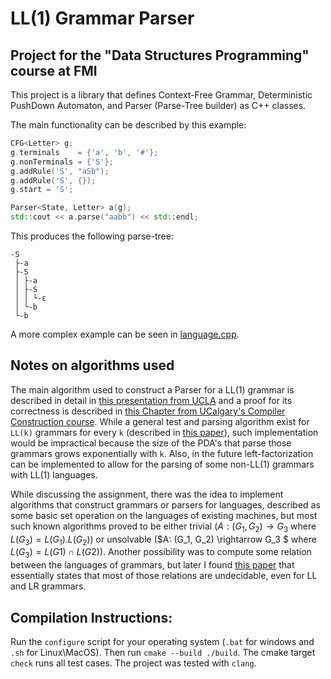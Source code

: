 # LL(1) Grammar Parser
## Project for the "Data Structures Programming" course at FMI

This project is a library that defines Context-Free Grammar, Deterministic PushDown Automaton, and Parser (Parse-Tree builder) as C++ classes.

The main functionality can be described by this example:
```cpp
CFG<Letter> g;
g.terminals	   = {'a', 'b', '#'};
g.nonTerminals = {'S'};
g.addRule('S', "aSb");
g.addRule('S', {});
g.start = 'S';

Parser<State, Letter> a(g);
std::cout << a.parse("aabb") << std::endl;
```
This produces the following parse-tree:
```
-S
 ├-a
 ├-S
 │ ├-a
 │ ├-S
 │ │ └-ε
 │ └-b
 └-b
```
A more complex example can be seen in [language.cpp](https://github.com/BorisVassilev1/sdp_2023/blob/master/DPDA/language.cpp).

## Notes on algorithms used

The main algorithm used to construct a Parser for a LL(1) grammar is described in detail in [this presentation from UCLA](http://ll1academy.cs.ucla.edu/static/LLParsing.pdf) and a proof for its correctness is described in [this Chapter from UCalgary's Compiler Construction course](https://pages.cpsc.ucalgary.ca/~robin/class/411/LL1.2.html). While a general test and parsing algorithm exist for `LL(k)` grammars for every `k` (described in [this paper](https://www.sciencedirect.com/science/article/pii/S0019995870904468?via%3Dihub)), such implementation would be impractical because the size of the PDA's that parse those grammars grows exponentially with `k`. Also, in the future left-factorization can be implemented to allow for the parsing of some non-LL(1) grammars with LL(1) languages. 

While discussing the assignment, there was the idea to implement algorithms that construct grammars or parsers for languages, described as some basic set operation on the languages of existing machines, but most such known algorithms proved to be either trivial ($A: (G_1, G_2) \rightarrow G_3$ where $L(G_3) = L(G_1).L(G_2)$) or unsolvable ($A: (G_1, G_2) \rightarrow G_3 $ where $L(G_3) = L(G1)\cap L(G2)$). Another possibility was to compute some relation between the languages of grammars, but later I found [this paper](https://dl.acm.org/doi/pdf/10.1145/322307.322317) that essentially states that most of those relations are undecidable, even for LL and LR grammars.

## Compilation Instructions:

Run the `configure` script for your operating system (`.bat` for windows and `.sh` for Linux\MacOS). Then run `cmake --build ./build`. The cmake target `check` runs all test cases. 
The project was tested with `clang`.
